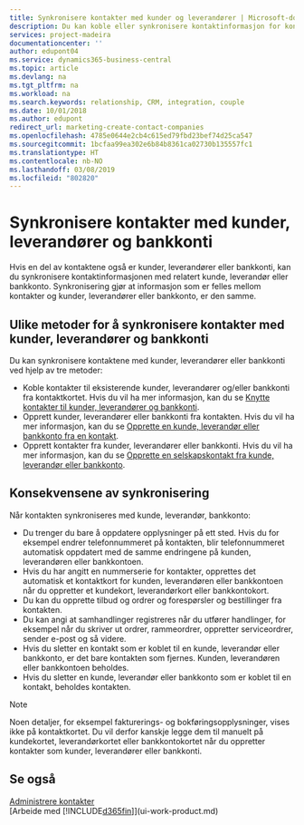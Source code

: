 ```yaml
---
title: Synkronisere kontakter med kunder og leverandører | Microsoft-dokumentasjon
description: Du kan koble eller synkronisere kontaktinformasjon for kontakter som også er kunder, leverandører eller bankkonti, så du oppdaterer informasjon bare på ett sted.
services: project-madeira
documentationcenter: ''
author: edupont04
ms.service: dynamics365-business-central
ms.topic: article
ms.devlang: na
ms.tgt_pltfrm: na
ms.workload: na
ms.search.keywords: relationship, CRM, integration, couple
ms.date: 10/01/2018
ms.author: edupont
redirect_url: marketing-create-contact-companies
ms.openlocfilehash: 4785e0644e2cb4c615ed79fbd23bef74d25ca547
ms.sourcegitcommit: 1bcfaa99ea302e6b84b8361ca02730b135557fc1
ms.translationtype: HT
ms.contentlocale: nb-NO
ms.lasthandoff: 03/08/2019
ms.locfileid: "802820"
---
```

# <a name="synchronizing-contacts-with-customers-vendors-and-bank-accounts"></a>Synkronisere kontakter med kunder, leverandører og bankkonti
Hvis en del av kontaktene også er kunder, leverandører eller bankkonti, kan du synkronisere kontaktinformasjonen med relatert kunde, leverandør eller bankkonto. Synkronisering gjør at informasjon som er felles mellom kontakter og kunder, leverandører eller bankkonto, er den samme.  

## <a name="different-ways-to-synchronize-contacts-with-customers-vendors-and-bank-accounts"></a>Ulike metoder for å synkronisere kontakter med kunder, leverandører og bankkonti
Du kan synkronisere kontaktene med kunder, leverandører eller bankkonti ved hjelp av tre metoder:

* Koble kontakter til eksisterende kunder, leverandører og/eller bankkonti fra kontaktkortet. Hvis du vil ha mer informasjon, kan du se [Knytte kontakter til kunder, leverandører og bankkonti](marketing-how-link-contact.md).
* Opprett kunder, leverandører eller bankkonti fra kontakten. Hvis du vil ha mer informasjon, kan du se [Opprette en kunde, leverandør eller bankkonto fra en kontakt](marketing-how-create-contacts-new-customers-vendors-bank-accounts.md).
* Opprett kontakter fra kunder, leverandører eller bankkonti. Hvis du vil ha mer informasjon, kan du se [Opprette en selskapskontakt fra kunde, leverandør eller bankkonto](marketing-how-create-contact-companies.md).

## <a name="consequences-of-synchronization"></a>Konsekvensene av synkronisering
Når kontakten synkroniseres med kunde, leverandør, bankkonto:

* Du trenger du bare å oppdatere opplysninger på ett sted. Hvis du for eksempel endrer telefonnummeret på kontakten, blir telefonnummeret automatisk oppdatert med de samme endringene på kunden, leverandøren eller bankkontoen.
* Hvis du har angitt en nummerserie for kontakter, opprettes det automatisk et kontaktkort for kunden, leverandøren eller bankkontoen når du oppretter et kundekort, leverandørkort eller bankkontokort.
* Du kan du opprette tilbud og ordrer og forespørsler og bestillinger fra kontakten.
* Du kan angi at samhandlinger registreres når du utfører handlinger, for eksempel når du skriver ut ordrer, rammeordrer, oppretter serviceordrer, sender e-post og så videre.
* Hvis du sletter en kontakt som er koblet til en kunde, leverandør eller bankkonto, er det bare kontakten som fjernes. Kunden, leverandøren eller bankkontoen beholdes.
* Hvis du sletter en kunde, leverandør eller bankkonto som er koblet til en kontakt, beholdes kontakten.

> [!NOTE]  
>   Noen detaljer, for eksempel fakturerings- og bokføringsopplysninger, vises ikke på kontaktkortet. Du vil derfor kanskje legge dem til manuelt på kundekortet, leverandørkortet eller bankkontokortet når du oppretter kontakter som kunder, leverandører eller bankkonti.

## <a name="see-also"></a>Se også
[Administrere kontakter](marketing-contacts.md)  
[Arbeide med [!INCLUDE[d365fin](includes/d365fin_md.md)]](ui-work-product.md)
